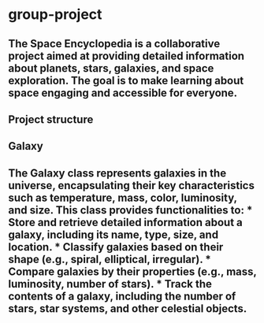 # group-project
## The **Space Encyclopedia** is a collaborative project aimed at providing detailed information about planets, stars, galaxies, and space exploration. The goal is to make learning about space **engaging and accessible** for everyone.

## Project structure 
## Galaxy
## The Galaxy class represents galaxies in the universe, encapsulating their key characteristics such as temperature, mass, color, luminosity, and size. This class provides functionalities to: * Store and retrieve detailed information about a galaxy, including its name, type, size, and location. * Classify galaxies based on their shape (e.g., spiral, elliptical, irregular). * Compare galaxies by their properties (e.g., mass, luminosity, number of stars). * Track the contents of a galaxy, including the number of stars, star systems, and other celestial objects.
